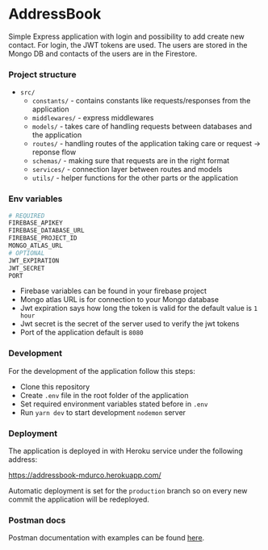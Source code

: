 # AddressBook

Simple Express application with login and possibility to add create new contact. 
For login, the JWT tokens are used. The users are stored in the Mongo DB and contacts of the users are in the Firestore.

### Project structure

- `src/`
  - `constants/` - contains constants like requests/responses from the application
  - `middlewares/` - express middlewares
  - `models/` - takes care of handling requests between databases and the application
  - `routes/` - handling routes of the application taking care or request -> reponse flow
  - `schemas/` -  making sure that requests are in the right format
  - `services/` - connection layer between routes and models
  - `utils/` - helper functions for the other parts or the application

### Env variables

```sh
# REQUIRED
FIREBASE_APIKEY
FIREBASE_DATABASE_URL
FIREBASE_PROJECT_ID
MONGO_ATLAS_URL
# OPTIONAL
JWT_EXPIRATION
JWT_SECRET
PORT
```
  - Firebase variables can be found in your firebase project
  - Mongo atlas URL is for connection to your Mongo database
  - Jwt expiration says how long the token is valid for the default value is `1 hour`
  - Jwt secret is the secret of the server used to verify the jwt tokens
  - Port of the application default is `8080`

### Development

For the development of the application follow this steps:
  - Clone this repository
  - Create `.env` file in the root folder of the application
  - Set required environment variables stated before in `.env`
  - Run `yarn dev` to start development `nodemon` server

### Deployment

The application is deployed in with Heroku service under the following address:

https://addressbook-mdurco.herokuapp.com/

Automatic deployment is set for the `production` branch so on every new commit the application will be redeployed.

### Postman docs

Postman documentation with examples can be found [here](https://documenter.getpostman.com/view/3066958/RzfdrB9P#1886f560-e73a-e43f-7da0-13d135464163).